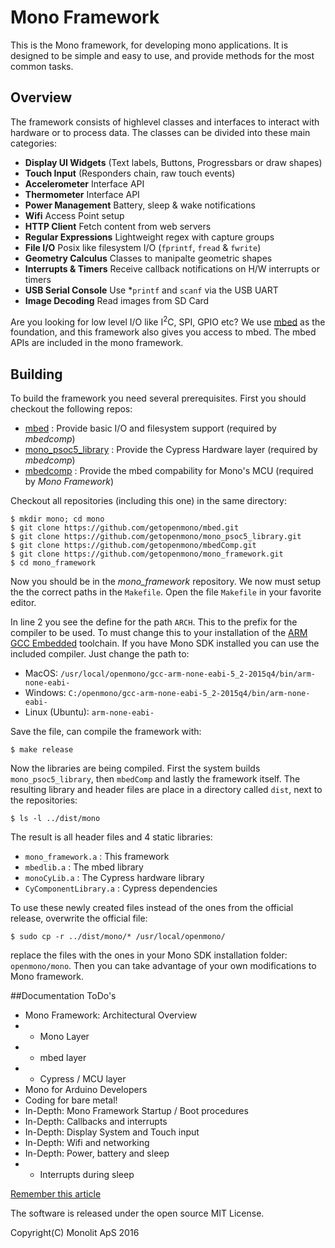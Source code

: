 # Mono Framework
This is the Mono framework, for developing mono applications. It is designed to be simple and easy to use, and provide methods for the most common tasks.

## Overview
The framework consists of highlevel classes and interfaces to interact with hardware or to process data. The classes can be divided into these main categories:

 * **Display UI Widgets** (Text labels, Buttons, Progressbars or draw shapes)
 * **Touch Input** (Responders chain, raw touch events)
 * **Accelerometer** Interface API
 * **Thermometer** Interface API
 * **Power Management** Battery, sleep & wake notifications
 * **Wifi** Access Point setup
 * **HTTP Client** Fetch content from web servers
 * **Regular Expressions** Lightweight regex with capture groups
 * **File I/O** Posix like filesystem I/O (`fprintf`, `fread` & `fwrite`)
 * **Geometry Calculus** Classes to manipalte geometric shapes
 * **Interrupts & Timers** Receive callback notifications on H/W interrupts or timers
 * **USB Serial Console** Use *`printf` and `scanf` via the USB UART
 * **Image Decoding** Read images from SD Card

Are you looking for low level I/O like I<sup>2</sup>C, SPI, GPIO etc? We use [mbed](https://developer.mbed.org/handbook/Homepage#using-mbed-libraries) as the foundation, and this framework also gives you access to mbed. The mbed APIs are included in the mono framework.

## Building

To build the framework you need several prerequisites. First you should checkout the following repos:

* [mbed](https://github.com/getopenmono/mbed) : Provide basic I/O and filesystem support (required by *mbedcomp*)
* [mono_psoc5_library](https://github.com/getopenmono/mono_psoc5_library) : Provide the Cypress Hardware layer (required by *mbedcomp*)
* [mbedcomp](https://github.com/getopenmono/mbedComp) : Provide the mbed compability for Mono's MCU (required by *Mono Framework*)

Checkout all repositories (including this one) in the same directory:

```
$ mkdir mono; cd mono
$ git clone https://github.com/getopenmono/mbed.git
$ git clone https://github.com/getopenmono/mono_psoc5_library.git
$ git clone https://github.com/getopenmono/mbedComp.git
$ git clone https://github.com/getopenmono/mono_framework.git
$ cd mono_framework
```

Now you should be in the *mono_framework* repository. We now must setup the the correct paths in the `Makefile`. Open the file `Makefile` in your favorite editor.

In line 2 you see the define for the path `ARCH`. This to the prefix for the compiler to be used. To must change this to your installation of the [ARM GCC Embedded](https://launchpad.net/gcc-arm-embedded) toolchain. If you have Mono SDK installed you can use the included compiler. Just change the path to:

* MacOS: `/usr/local/openmono/gcc-arm-none-eabi-5_2-2015q4/bin/arm-none-eabi-`
* Windows: `C:/openmono/gcc-arm-none-eabi-5_2-2015q4/bin/arm-none-eabi-`
* Linux (Ubuntu): `arm-none-eabi-`

Save the file, can compile the framework with:

```
$ make release
```

Now the libraries are being compiled. First the system builds `mono_psoc5_library`, then `mbedComp` and lastly the framework itself. The resulting library and header files are place in a directory called `dist`, next to the repositories:

```
$ ls -l ../dist/mono
```

The result is all header files and 4 static libraries:

* `mono_framework.a` : This framework
* `mbedlib.a` : The mbed library
* `monoCyLib.a` : The Cypress hardware library
* `CyComponentLibrary.a` : Cypress dependencies

To use these newly created files instead of the ones from the official release, overwrite the official file:

```
$ sudo cp -r ../dist/mono/* /usr/local/openmono/
```


replace the files with the ones in your Mono SDK installation folder: `openmono/mono`. Then you can take advantage of your own modifications to Mono framework.


##Documentation ToDo's

* Mono Framework: Architectural Overview
* * Mono Layer
* * mbed layer
* * Cypress / MCU layer
* Mono for Arduino Developers
* Coding for bare metal!
* In-Depth: Mono Framework Startup / Boot procedures
* In-Depth: Callbacks and interrupts
* In-Depth: Display System and Touch input
* In-Depth: Wifi and networking
* In-Depth: Power, battery and sleep
* * Interrupts during sleep

[Remember this article](https://msdn.microsoft.com/en-us/magazine/gg309172.aspx)

The software is released under the open source MIT License.

Copyright(C) Monolit ApS 2016

